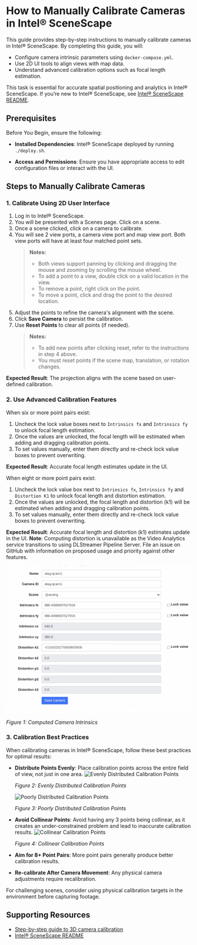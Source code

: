 # How to Manually Calibrate Cameras in Intel® SceneScape

This guide provides step-by-step instructions to manually calibrate cameras in Intel® SceneScape. By completing this guide, you will:

- Configure camera intrinsic parameters using `docker-compose.yml`.
- Use 2D UI tools to align views with map data.
- Understand advanced calibration options such as focal length estimation.

This task is essential for accurate spatial positioning and analytics in Intel® SceneScape. If you’re new to Intel® SceneScape, see [Intel® SceneScape README](https://github.com/open-edge-platform/scenescape/blob/release-1.4.0/README.md).

## Prerequisites

Before You Begin, ensure the following:

- **Installed Dependencies**: Intel® SceneScape deployed by running `./deploy.sh`.

- **Access and Permissions**: Ensure you have appropriate access to edit configuration files or interact with the UI.

## Steps to Manually Calibrate Cameras

### 1. Calibrate Using 2D User Interface

1. Log in to Intel® SceneScape.
2. You will be presented with a Scenes page. Click on a scene.
3. Once a scene clicked, click on a camera to calibrate.
4. You will see 2 view ports, a camera view port and map view port. Both view ports will have at least four matched point sets.
   > **Notes:**
   >
   > - Both views support panning by clicking and dragging the mouse and zooming by scrolling the mouse wheel.
   > - To add a point to a view, double click on a valid location in the view.
   > - To remove a point, right click on the point.
   > - To move a point, click and drag the point to the desired location.
5. Adjust the points to refine the camera's alignment with the scene.
6. Click **Save Camera** to persist the calibration.
7. Use **Reset Points** to clear all points (if needed).
   > **Notes:**
   >
   > - To add new points after clicking reset, refer to the instructions in step 4 above.
   > - You must reset points if the scene map, translation, or rotation changes.

**Expected Result**: The projection aligns with the scene based on user-defined calibration.

### 2. Use Advanced Calibration Features

When six or more point pairs exist:

1. Uncheck the lock value boxes next to `Intrinsics fx` and `Intrinsics fy` to unlock focal length estimation.
2. Once the values are unlocked, the focal length will be estimated when adding and dragging calibration points.
3. To set values manually, enter them directly and re-check lock value boxes to prevent overwriting.

**Expected Result**: Accurate focal length estimates update in the UI.

When eight or more point pairs exist:

1. Uncheck the lock value box next to `Intrinsics fx`, `Intrinsics fy` and `Distortion K1` to unlock focal length and distortion estimation.
2. Once the values are unlocked, the focal length and distortion (k1) will be estimated when adding and dragging calibration points.
3. To set values manually, enter them directly and re-check lock value boxes to prevent overwriting.

**Expected Result**: Accurate focal length and distortion (k1) estimates update in the UI.
**Note**: Computing distortion is unavailable as the Video Analytics service transitions to using DLStreamer Pipeline Server. File an issue on GitHub with information on proposed usage and priority against other features.

![Computed Camera Intrinsics](images/ui/camera-intrinsics.png)

_Figure 1: Computed Camera Intrinsics_

### 3. Calibration Best Practices

When calibrating cameras in Intel® SceneScape, follow these best practices for optimal results:

- **Distribute Points Evenly**: Place calibration points across the entire field of view, not just in one area.
  ![Evenly Distributed Calibration Points](images/ui/goodcalibpoints.png)

  _Figure 2: Evenly Distributed Calibration Points_

  ![Poorly Distributed Calibration Points](images/ui/poorlydistributed.png)

  _Figure 3: Poorly Distributed Calibration Points_

- **Avoid Collinear Points**: Avoid having any 3 points being collinear, as it creates an under-constrained problem and lead to inaccurate calibration results.
  ![Collinear Calibration Points](images/ui/collinearpoints.png)

  _Figure 4: Collinear Calibration Points_

- **Aim for 8+ Point Pairs**: More point pairs generally produce better calibration results.
- **Re-calibrate After Camera Movement**: Any physical camera adjustments require recalibration.

For challenging scenes, consider using physical calibration targets in the environment before capturing footage.

## Supporting Resources

- [Step-by-step guide to 3D camera calibration](How-to-use-3D-UI.md#step-3-calibrate-the-camera)
- [Intel® SceneScape README](https://github.com/open-edge-platform/scenescape/blob/release-1.4.0/README.md)
